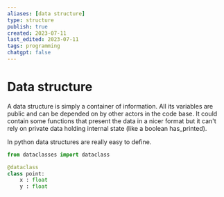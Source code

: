 ```yaml
---
aliases: [data structure]
type: structure
publish: true
created: 2023-07-11
last_edited: 2023-07-11
tags: programming
chatgpt: false
---
```

# Data structure

A data structure is simply a container of information. All its variables are public and can be depended on by other actors in the code base. It could contain some functions that present the data in a nicer format but it can't rely on private data holding internal state (like a boolean has_printed).

In python data structures are really easy to define.
```python
from dataclasses import dataclass

@dataclass
class point:
	x : float
	y : float
```